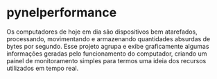 # pynelperformance

Os computadores de hoje em dia são dispositivos bem atarefados, processando, 
movimentando e armazenando quantidades absurdas de bytes por segundo.
 Esse projeto agrupa e exibe graficamente algumas informações geradas pelo 
 funcionamento do computador, criando um painel de monitoramento simples para 
 termos uma ideia dos recursos utilizados em tempo real.
 
  
